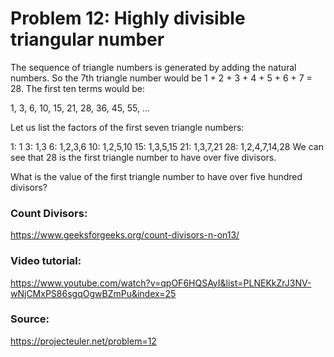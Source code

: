 # Problem 12: Highly divisible triangular number

The sequence of triangle numbers is generated by adding the natural numbers. So the 7th triangle number would be 1 + 2 + 3 + 4 + 5 + 6 + 7 = 28. The first ten terms would be:

1, 3, 6, 10, 15, 21, 28, 36, 45, 55, ...

Let us list the factors of the first seven triangle numbers:

 1: 1
 3: 1,3
 6: 1,2,3,6
10: 1,2,5,10
15: 1,3,5,15
21: 1,3,7,21
28: 1,2,4,7,14,28
We can see that 28 is the first triangle number to have over five divisors.

What is the value of the first triangle number to have over five hundred divisors?

### Count Divisors:
https://www.geeksforgeeks.org/count-divisors-n-on13/

### Video tutorial: 
https://www.youtube.com/watch?v=qpOF6HQSAyI&list=PLNEKkZrJ3NV-wNjCMxPS86sgqOgwBZmPu&index=25

### Source:
https://projecteuler.net/problem=12